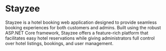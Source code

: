 # Stayzee
Stayzee is a hotel booking web application designed to provide seamless booking experiences for both customers and admins. Built using the robust ASP.NET Core framework, Stayzee offers a feature-rich platform that facilitates easy hotel reservations while giving administrators full control over hotel listings, bookings, and user management.
